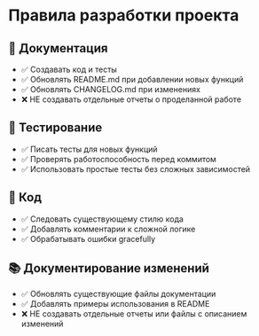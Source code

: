 # Правила разработки проекта

## 📝 Документация
- ✅ Создавать код и тесты
- ✅ Обновлять README.md при добавлении новых функций
- ✅ Обновлять CHANGELOG.md при изменениях
- ❌ НЕ создавать отдельные отчеты о проделанной работе

## 🧪 Тестирование
- ✅ Писать тесты для новых функций
- ✅ Проверять работоспособность перед коммитом
- ✅ Использовать простые тесты без сложных зависимостей

## 🔧 Код
- ✅ Следовать существующему стилю кода
- ✅ Добавлять комментарии к сложной логике
- ✅ Обрабатывать ошибки gracefully

## 📚 Документирование изменений
- ✅ Обновлять существующие файлы документации
- ✅ Добавлять примеры использования в README
- ❌ НЕ создавать отдельные отчеты или файлы с описанием изменений 